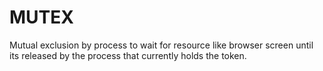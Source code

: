 MUTEX
=====

Mutual exclusion by process to wait for resource like browser screen until its released by the process that currently holds the token.
